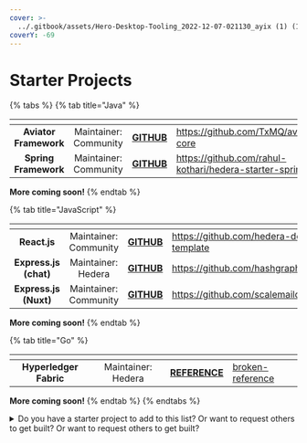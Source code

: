 ```yaml
---
cover: >-
  ../.gitbook/assets/Hero-Desktop-Tooling_2022-12-07-021130_ayix (1) (1) (1) (1) (2).webp
coverY: -69
---
```


# Starter Projects

{% tabs %}
{% tab title="Java" %}
<table data-card-size="large" data-view="cards"><thead><tr><th align="center"></th><th align="center"></th><th align="center"></th><th data-hidden data-card-target data-type="content-ref"></th></tr></thead><tbody><tr><td align="center"><strong>Aviator Framework</strong></td><td align="center">Maintainer: Community</td><td align="center"><a href="https://github.com/TxMQ/aviator-core"><strong>GITHUB</strong></a></td><td><a href="https://github.com/TxMQ/aviator-core">https://github.com/TxMQ/aviator-core</a></td></tr><tr><td align="center"><strong>Spring Framework</strong></td><td align="center">Maintainer: Community</td><td align="center"><a href="https://github.com/rahul-kothari/hedera-starter-spring"><strong>GITHUB</strong></a></td><td><a href="https://github.com/rahul-kothari/hedera-starter-spring">https://github.com/rahul-kothari/hedera-starter-spring</a></td></tr></tbody></table>

**More coming soon!**
{% endtab %}

{% tab title="JavaScript" %}
<table data-card-size="large" data-view="cards"><thead><tr><th align="center"></th><th align="center"></th><th align="center"></th><th data-hidden data-card-target data-type="content-ref"></th></tr></thead><tbody><tr><td align="center"><strong>React.js</strong></td><td align="center">Maintainer: Community</td><td align="center"><a href="https://github.com/hedera-dev/cra-hedera-dapp-template"><strong>GITHUB</strong></a></td><td><a href="https://github.com/hedera-dev/cra-hedera-dapp-template">https://github.com/hedera-dev/cra-hedera-dapp-template</a></td></tr><tr><td align="center"><strong>Express.js (chat)</strong></td><td align="center">Maintainer: Hedera</td><td align="center"><a href="https://github.com/hashgraph/hedera-hcs-chat-js"><strong>GITHUB</strong></a></td><td><a href="https://github.com/hashgraph/hedera-hcs-chat-js">https://github.com/hashgraph/hedera-hcs-chat-js</a></td></tr><tr><td align="center"><strong>Express.js (Nuxt)</strong></td><td align="center">Maintainer: Community</td><td align="center"><a href="https://github.com/scalemaildev/hashgraph_nuxt_chat"><strong>GITHUB</strong></a></td><td><a href="https://github.com/scalemaildev/hashgraph_nuxt_chat">https://github.com/scalemaildev/hashgraph_nuxt_chat</a></td></tr></tbody></table>

**More coming soon!**
{% endtab %}

{% tab title="Go" %}
<table data-card-size="large" data-view="cards"><thead><tr><th align="center"></th><th align="center"></th><th align="center"></th><th data-hidden data-card-target data-type="content-ref"></th></tr></thead><tbody><tr><td align="center"><strong>Hyperledger Fabric</strong></td><td align="center">Maintainer: Hedera</td><td align="center"><a href="broken-reference/"><strong>REFERENCE</strong></a></td><td><a href="broken-reference/">broken-reference</a></td></tr></tbody></table>

**More coming soon!**
{% endtab %}
{% endtabs %}

<details>

<summary>Do you have a starter project to add to this list? Or want to request others to get built? Or want to request others to get built?</summary>

Please refer to the [contributing guide](../support-and-community/contributing-guide.md) and open an issue in the `hedera-docs` [repository](https://github.com/hashgraph/hedera-docs) and include the following information within the issue:

* Starter project framework name
* Developer/maintainer name
* Link to the GitHub repository

</details>

